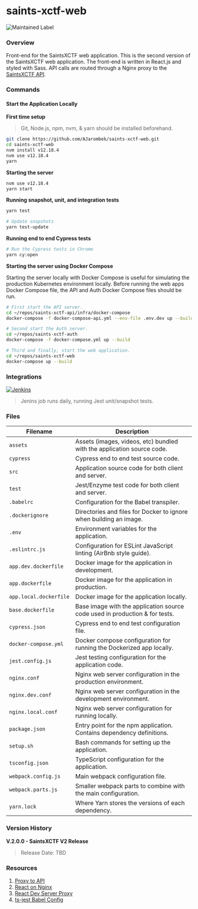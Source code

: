 # saints-xctf-web

![Maintained Label](https://img.shields.io/badge/Maintained-Yes-brightgreen?style=for-the-badge)

### Overview

Front-end for the SaintsXCTF web application.  This is the second version of the SaintsXCTF web application.  The 
front-end is written in React.js and styled with Sass.  API calls are routed through a Nginx proxy to the 
[SaintsXCTF API](https://github.com/AJarombek/saints-xctf-api).

### Commands

#### Start the Application Locally

**First time setup**

> Git, Node.js, npm, nvm, & yarn should be installed beforehand.

```bash
git clone https://github.com/AJarombek/saints-xctf-web.git 
cd saints-xctf-web
nvm install v12.18.4
nvm use v12.18.4
yarn
```

**Starting the server**

```bash
nvm use v12.18.4
yarn start
```

**Running snapshot, unit, and integration tests**

```bash
yarn test

# Update snapshots
yarn test-update
```

**Running end to end Cypress tests**

```bash
# Run the Cypress tests in Chrome
yarn cy:open
```

**Starting the server using Docker Compose**

Starting the server locally with Docker Compose is useful for simulating the production Kubernetes environment locally.
Before running the web apps Docker Compose file, the API and Auth Docker Compose files should be run.

```bash
# First start the API server.
cd ~/repos/saints-xctf-api/infra/docker-compose
docker-compose -f docker-compose-api.yml --env-file .env.dev up --build

# Second start the Auth server.
cd ~/repos/saints-xctf-auth
docker-compose -f docker-compose.yml up --build

# Third and finally, start the web application.
cd ~/repos/saints-xctf-web
docker-compose up --build
```

### Integrations

[![Jenkins](https://img.shields.io/badge/Jenkins-%20saints--xctf--web--test-blue?style=for-the-badge)](https://jenkins.jarombek.io/job/saints-xctf/job/web/job/saints-xctf-web-test/)
> Jenins job runs daily, running Jest unit/snapshot tests.

### Files

| Filename                 | Description                                                                |
|--------------------------|----------------------------------------------------------------------------|
| `assets`                 | Assets (images, videos, etc) bundled with the application source code.     |
| `cypress`                | Cypress end to end test source code.                                       |
| `src`                    | Application source code for both client and server.                        |
| `test`                   | Jest/Enzyme test code for both client and server.                          |
| `.babelrc`               | Configuration for the Babel transpiler.                                    |
| `.dockerignore`          | Directories and files for Docker to ignore when building an image.         |
| `.env`                   | Environment variables for the application.                                 |
| `.eslintrc.js`           | Configuration for ESLint JavaScript linting (AirBnb style guide).          |
| `app.dev.dockerfile`     | Docker image for the application in development.                           |
| `app.dockerfile`         | Docker image for the application in production.                            |
| `app.local.dockerfile`   | Docker image for the application locally.                                  |
| `base.dockerfile`        | Base image with the application source code used in production & for tests.|
| `cypress.json`           | Cypress end to end test configuration file.                                |
| `docker-compose.yml`     | Docker compose configuration for running the Dockerized app locally.       |
| `jest.config.js`         | Jest testing configuration for the application code.                       |
| `nginx.conf`             | Nginx web server configuration in the production environment.              |
| `nginx.dev.conf`         | Nginx web server configuration in the development environment.             |
| `nginx.local.conf`       | Nginx web server configuration for running locally.                        |
| `package.json`           | Entry point for the npm application.  Contains dependency definitions.     |
| `setup.sh`               | Bash commands for setting up the application.                              |
| `tsconfig.json`          | TypeScript configuration for the application.                              |
| `webpack.config.js`      | Main webpack configuration file.                                           |
| `webpack.parts.js`       | Smaller webpack parts to combine with the main configuration.              |
| `yarn.lock`              | Where Yarn stores the versions of each dependency.                         | 

### Version History

**V.2.0.0 - SaintsXCTF V2 Release**

> Release Date: TBD

### Resources

1. [Proxy to API](https://www.freecodecamp.org/news/never-use-an-absolute-path-for-your-apis-again-9ee9199563be/)
2. [React on Nginx](https://medium.com/@timmykko/deploying-create-react-app-with-nginx-and-ubuntu-e6fe83c5e9e7)
3. [React Dev Server Proxy](https://stackoverflow.com/a/46202705)
4. [ts-jest Babel Config](https://kulshekhar.github.io/ts-jest/user/config/babelConfig)
